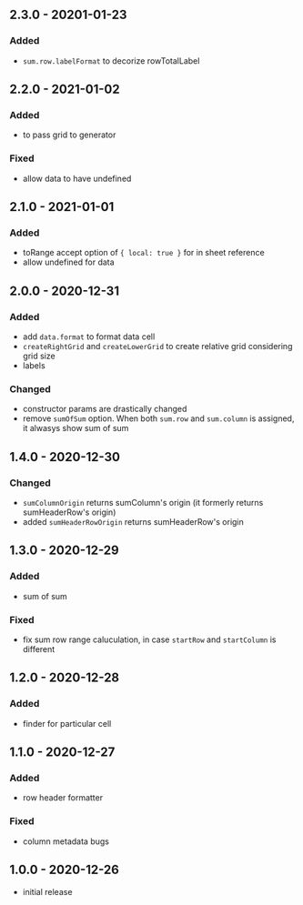 ## 2.3.0 - 20201-01-23

### Added

- `sum.row.labelFormat` to decorize rowTotalLabel

## 2.2.0 - 2021-01-02

### Added

- to pass grid to generator

### Fixed

- allow data to have undefined

## 2.1.0 - 2021-01-01

### Added

- toRange accept option of `{ local: true }` for in sheet reference
- allow undefined for data

## 2.0.0 - 2020-12-31

### Added

- add `data.format` to format data cell
- `createRightGrid` and `createLowerGrid` to create relative grid considering grid size
- labels

### Changed

- constructor params are drastically changed
- remove `sumOfSum` option. When both `sum.row` and `sum.column` is assigned, it alwasys show sum of sum

## 1.4.0 - 2020-12-30

### Changed

- `sumColumnOrigin` returns sumColumn's origin (it formerly returns sumHeaderRow's origin)
- added `sumHeaderRowOrigin` returns sumHeaderRow's origin

## 1.3.0 - 2020-12-29

### Added

- sum of sum

### Fixed

- fix sum row range caluculation, in case `startRow` and `startColumn` is different

## 1.2.0 - 2020-12-28

### Added

- finder for particular cell

## 1.1.0 - 2020-12-27

### Added

- row header formatter

### Fixed

- column metadata bugs

## 1.0.0 - 2020-12-26

- initial release
